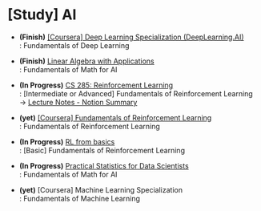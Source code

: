 # [Study] AI  
- **(Finish)** [[Coursera] Deep Learning Specialization (DeepLearning.AI)](https://github.com/EunByu1/AI_Study/tree/main/Deep_Learning_Specialization) <br>
  : Fundamentals of Deep Learning

- **(Finish)** [Linear Algebra with Applications](https://www.hanbit.co.kr/store/books/look.php?p_code=B7926921440) <br>
  : Fundamentals of Math for AI <br>

- **(In Progress)** [CS 285: Reinforcement Learning](https://rail.eecs.berkeley.edu/deeprlcourse/) <br>
   : [Intermediate or Advanced] Fundamentals of Reinforcement Learning <br>
   → [Lecture Notes - Notion Summary](https://www.notion.so/CS-285-10d2861b1c4e80cfb3a6c768d861ea48?pvs=4) <br>

- **(yet)** [[Coursera] Fundamentals of Reinforcement Learning](https://www.coursera.org/learn/fundamentals-of-reinforcement-learning) <br>
   : Fundamentals of Reinforcement Learning

- **(In Progress)** [RL from basics](https://github.com/EunByu1/AI_Study/tree/main/RL_from_basics) <br>
  : [Basic] Fundamentals of Reinforcement Learning <br>
  
- **(In Progress)** [Practical Statistics for Data  Scientists](https://github.com/EunByu1/AI_Study/tree/main/RL_from_basics) <br>
  : Fundamentals of Math for AI <br>
  
- **(yet)** [Coursera] Machine Learning Specialization <br>
  : Fundamentals of Machine Learning

<br>
